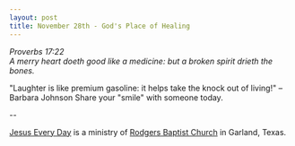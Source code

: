 ```yaml
---
layout: post
title: November 28th - God's Place of Healing
---
```


_Proverbs 17:22  
A merry heart doeth good like a medicine: but a broken spirit drieth
the bones._

"Laughter is like premium gasoline: it helps take the knock out of
living!" &ndash; Barbara Johnson Share your "smile" with someone
today.

 --

<a href=http://jesuseveryday.net>Jesus Every Day</a> is a ministry of <a href=http://rodgersbaptist.net>Rodgers Baptist Church</a> in Garland, Texas.
